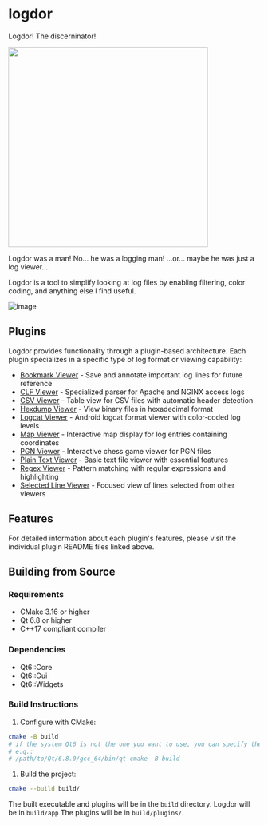 # logdor
Logdor! The discerninator!

<img src="https://user-images.githubusercontent.com/5616068/173696819-3d5ffdcf-5578-474b-8568-0ea793729328.png" height="400">

Logdor was a man! No... he was a logging man! ...or... maybe he was just a log viewer....

Logdor is a tool to simplify looking at log files by enabling filtering, color coding, and anything else I find useful.

![image](https://github.com/user-attachments/assets/679a40ce-82b1-4c57-af61-1d43c7ad2985)

## Plugins

Logdor provides functionality through a plugin-based architecture. Each plugin specializes in a specific type of log format or viewing capability:

- [Bookmark Viewer](plugins/bookmarkviewer/README.md) - Save and annotate important log lines for future reference
- [CLF Viewer](plugins/clfviewer/README.md) - Specialized parser for Apache and NGINX access logs
- [CSV Viewer](plugins/csvviewer/README.md) - Table view for CSV files with automatic header detection
- [Hexdump Viewer](plugins/hexdumpviewer/README.md) - View binary files in hexadecimal format
- [Logcat Viewer](plugins/logcatviewer/README.md) - Android logcat format viewer with color-coded log levels
- [Map Viewer](plugins/mapviewer/README.md) - Interactive map display for log entries containing coordinates
- [PGN Viewer](plugins/pgnviewer/README.md) - Interactive chess game viewer for PGN files
- [Plain Text Viewer](plugins/plaintextviewer/README.md) - Basic text file viewer with essential features
- [Regex Viewer](plugins/regexviewer/README.md) - Pattern matching with regular expressions and highlighting
- [Selected Line Viewer](plugins/selectedlineviewer/README.md) - Focused view of lines selected from other viewers

## Features

For detailed information about each plugin's features, please visit the individual plugin README files linked above.

## Building from Source

### Requirements
- CMake 3.16 or higher
- Qt 6.8 or higher
- C++17 compliant compiler

### Dependencies
- Qt6::Core
- Qt6::Gui
- Qt6::Widgets

### Build Instructions

1. Configure with CMake:
```bash
cmake -B build
# if the system Qt6 is not the one you want to use, you can specify the path to the Qt6 you want to use
# e.g.:
# /path/to/Qt/6.8.0/gcc_64/bin/qt-cmake -B build
```

1. Build the project:
```bash
cmake --build build/
```

The built executable and plugins will be in the `build` directory. Logdor will be in `build/app`
The plugins will be in `build/plugins/`.
